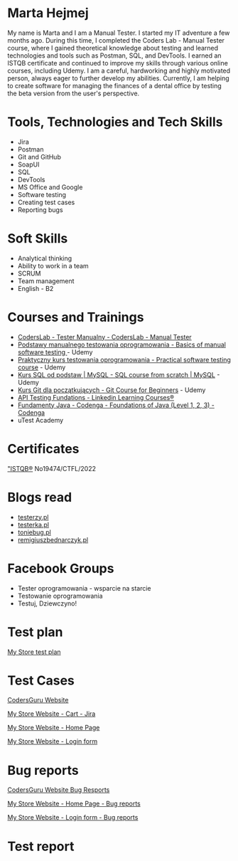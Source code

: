 # Marta Hejmej #

My name is Marta and I am a  Manual Tester. 
I started my IT adventure a few months ago. During this time, I completed the
Coders Lab - Manual Tester course, where I gained theoretical knowledge about
testing and learned technologies and tools such as Postman, SQL, and DevTools. 
I earned an ISTQB certificate and continued to improve my skills through various
online courses, including Udemy. I am a careful, hardworking and highly motivated
person, always eager to further develop my abilities. Currently, I am helping to
create software for managing the finances of a dental office by testing the beta
version from the user's perspective.

# Tools, Technologies and Tech Skills #
 
* Jira
* Postman
* Git and GitHub
* SoapUI
* SQL
* DevTools
* MS Office and Google
* Software testing
* Creating test cases
* Reporting bugs

# Soft Skills #
* Analytical thinking
* Ability to work in a team
* SCRUM
* Team management
* English - B2

# Courses and Trainings #

* [CodersLab - Tester Manualny - CodersLab - Manual Tester](https://drive.google.com/file/d/1kEmsHThCk00BZo1H1ayDM4yAb4tscd4Z/view?usp=share_link)
* [Podstawy manualnego testowania oprogramowania - Basics of manual software testing ](https://drive.google.com/file/d/1MZ1YGIdTKTumS9TwiovKqMNq-9cjj_yX/view?usp=share_link)  - Udemy
* [Praktyczny kurs testowania oprogramowania - Practical software testing course](https://drive.google.com/file/d/1LJ9-ki0Lz-Bkwfg0bynIi6jnvIZhXsXa/view?usp=share_link) - Udemy 
* [Kurs SQL od podstaw | MySQL - SQL course from scratch | MySQL](https://drive.google.com/file/d/1hX6mrsZhyb41SpCSP-ev94_pvlm57y2U/view?usp=share_link) - Udemy
* [Kurs Git dla początkujących - Git Course for Beginners](https://drive.google.com/file/d/1-dP6xZEEtFdfZ2kBT0d9t_5uHlK-FNWM/view?usp=share_link) - Udemy
* [API Testing Fundations - Linkedin Learning Courses®](https://drive.google.com/file/d/1hj6_-7m8xt-B94XVz61yUFOaX-BO7Fx3/view?usp=share_link)
* [Fundamenty Java - Codenga - Foundations of Java (Level 1, 2, 3) - Codenga](https://drive.google.com/drive/folders/1ScnaQoi5DdcfyvZ5N6hPtLxiIkMZyZw0?usp=share_link)
* uTest Academy

# Certificates #

["ISTQB®](https://drive.google.com/file/d/1woodsALYVFxB0VJZP8seCI6MFDWnB1nW/view?usp=share_link) No19474/CTFL/2022

# Blogs read #

* [testerzy.pl](https://testerzy.pl/)
* [testerka.pl](https://testerka.pl/)
* [toniebug.pl](https://www.toniebug.pl/#services)
* [remigiuszbednarczyk.pl](https://remigiuszbednarczyk.pl/)

# Facebook Groups #

* Tester oprogramowania - wsparcie na starcie
* Testowanie oprogramowania
* Testuj, Dziewczyno!

# Test plan #

[My Store test plan](https://github.com/hejmar26/Portfolio/blob/main/Mystore%20Testplan.md)

# Test Cases #

[CodersGuru Website](https://docs.google.com/spreadsheets/d/1Zwl3QuxEbZIMeH7_87UH9E5rwsjf1wjT/edit?usp=share_link&ouid=113544491954800210650&rtpof=true&sd=true)

[My Store Website - Cart - Jira](https://docs.google.com/document/d/1G-eJq2vLdED-nKmjvXME_Ez8FgugMd-eXh8p6jjjW58/edit?usp=share_link)

[My Store Website - Home Page](https://docs.google.com/spreadsheets/d/1nZ-CHZ4sz6valX4jpRVIxZrFKTFwKDEd/edit?usp=share_link&ouid=113544491954800210650&rtpof=true&sd=true)

[My Store Website - Login form](https://docs.google.com/spreadsheets/d/1vvubcpjH1CiT6OlnX5spgvGdlOpAvIqg/edit?usp=share_link&ouid=113544491954800210650&rtpof=true&sd=true)

# Bug reports #

[CodersGuru Website Bug Resports](https://docs.google.com/spreadsheets/d/17fqwYB8rgYWEPgUK9QZSuYdR6BjMIF__/edit?usp=share_link&ouid=113544491954800210650&rtpof=true&sd=true)

[My Store Website - Home Page - Bug reports](https://docs.google.com/spreadsheets/d/1dxX7R4ipY9mIE5z-q26IMNZGVHAXWT6Gm2XQ4ECN4bw/edit?usp=share_link)

[My Store Website - Login form - Bug reports](https://docs.google.com/spreadsheets/d/1mKYzLjqNgIXlfuLtrdpML1oML176PoANYb0aZdFahBM/edit?usp=share_link)

# Test report #









